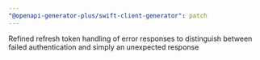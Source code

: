 ```yaml
---
"@openapi-generator-plus/swift-client-generator": patch
---
```


Refined refresh token handling of error responses to distinguish between failed authentication and simply an unexpected response
